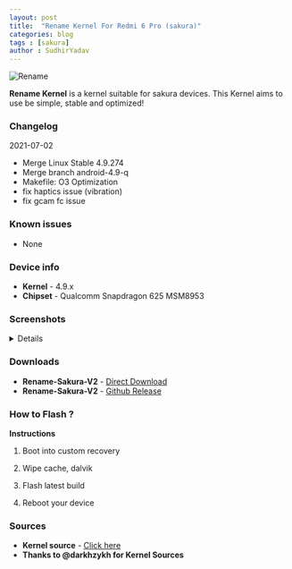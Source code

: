 ```yaml
---
layout: post
title:  "Rename Kernel For Redmi 6 Pro (sakura)"
categories: blog
tags : [sakura]
author : SudhirYadav
---
```


![Rename](https://i.imgur.com/fWZqZ9S.jpg?raw=true)

**Rename Kernel** is a kernel suitable for sakura devices.
This Kernel aims to use be simple, stable and optimized!

### Changelog
2021-07-02
* Merge Linux Stable 4.9.274
* Merge branch android-4.9-q
* Makefile: O3 Optimization
* fix haptics issue (vibration)
* fix gcam fc issue

### Known issues
* None

### Device info
* **Kernel** - 4.9.x
* **Chipset** - Qualcomm Snapdragon 625 MSM8953

### Screenshots
<details>
<div id="images">
<img class="screenshot" src="https://i.imgur.com/V5ypYtJ.jpg">
</div>
</details>

### Downloads
* **Rename-Sakura-V2** -     [Direct Download](https://github.com/TheSanty/sakura/releases/download/V2/Rename-Sakura-V2.zip)
* **Rename-Sakura-V2** -     [Github Release](https://github.com/TheSanty/sakura/releases/tag/V2)

### How to Flash ?
**Instructions**

1) Boot into custom recovery 

2) Wipe cache, dalvik

3) Flash latest build

4) Reboot your device 

### Sources
* **Kernel source** - [Click here](https://github.com/TheSanty/sakura)
* **Thanks to @darkhzykh for Kernel Sources**
